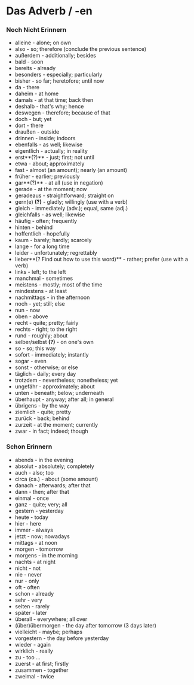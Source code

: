 # Das Adverb / -en

### Noch Nicht Erinnern

* alleine - alone; on own
* also - so; therefore \(conclude the previous sentence\)
* außerdem - additionally; besides
* bald - soon
* bereits - already
* besonders - especially; particularly
* bisher - so far; heretofore; until now
* da - there
* daheim - at home
* damals - at that time; back then
* deshalb - that's why; hence
* deswegen - therefore; because of that
* doch - but; yet
* dort - there
* draußen - outside
* drinnen - inside; indoors
* ebenfalls - as well; likewise
* eigentlich - actually; in reality
* erst**\(?\)** - just; first; not until
* etwa - about; approximately
* fast - almost \(an amount\); nearly \(an amount\)
* früher - earlier; previously
* gar**\(?\)** - at all \(use in negation\)
* gerade - at the moment; now
* geradeaus - straightforward; straight on
* gern\(e\) **\(?\)** - gladly; willingly \(use with a verb\)
* gleich - immediately \(adv.\); equal, same \(adj.\)
* gleichfalls - as well; likewise
* häufig - often; frequently
* hinten - behind
* hoffentlich - hopefully
* kaum - barely; hardly; scarcely
* lange - for a long time
* leider - unfortunately; regrettably
* lieber**\(? Find out how to use this word\)** - rather; prefer \(use with a verb\)
* links - left; to the left
* manchmal - sometimes
* meistens - mostly; most of the time
* mindestens - at least
* nachmittags - in the afternoon
* noch - yet; still; else
* nun - now
* oben - above
* recht - quite; pretty; fairly
* rechts - right; to the right
* rund - roughly; about
* selber/selbst **\(?\)** - on one's own
* so - so; this way
* sofort - immediately; instantly
* sogar - even
* sonst - otherwise; or else
* täglich - daily; every day
* trotzdem - nevertheless; nonetheless; yet
* ungefähr - approximately; about
* unten - beneath; below; underneath
* überhaupt - anyway; after all; in general
* übrigens - by the way
* ziemlich - quite; pretty
* zurück - back; behind
* zurzeit - at the moment; currently
* zwar - in fact; indeed; though

### Schon Erinnern

* abends - in the evening
* absolut - absolutely; completely
* auch - also; too
* circa \(ca.\) - about \(some amount\)
* danach - afterwards; after that
* dann - then; after that
* einmal - once
* ganz - quite; very; all
* gestern - yesterday
* heute - today
* hier - here
* immer - always
* jetzt - now; nowadays
* mittags - at noon
* morgen - tomorrow
* morgens - in the morning
* nachts - at night
* nicht - not
* nie - never
* nur - only
* oft - often
* schon - already
* sehr - very
* selten - rarely
* später - later
* überall - everywhere; all over
* \(über\)übermorgen - the day after tomorrow \(3 days later\)
* vielleicht - maybe; perhaps
* vorgestern - the day before yesterday
* wieder - again
* wirklich - really
* zu - too ...
* zuerst - at first; firstly
* zusammen - together
* zweimal - twice

